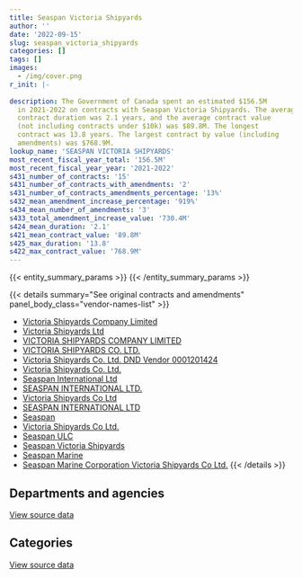 ```yaml
---
title: Seaspan Victoria Shipyards
author: ''
date: '2022-09-15'
slug: seaspan_victoria_shipyards
categories: []
tags: []
images:
  - /img/cover.png
r_init: |-
  
description: The Government of Canada spent an estimated $156.5M
  in 2021-2022 on contracts with Seaspan Victoria Shipyards. The average
  contract duration was 2.1 years, and the average contract value
  (not including contracts under $10k) was $89.8M. The longest
  contract was 13.8 years. The largest contract by value (including
  amendments) was $768.9M.
lookup_name: 'SEASPAN VICTORIA SHIPYARDS'
most_recent_fiscal_year_total: '156.5M'
most_recent_fiscal_year_year: '2021-2022'
s431_number_of_contracts: '15'
s431_number_of_contracts_with_amendments: '2'
s431_number_of_contracts_amendments_percentage: '13%'
s432_mean_amendment_increase_percentage: '919%'
s434_mean_number_of_amendments: '3'
s433_total_amendment_increase_value: '730.4M'
s424_mean_duration: '2.1'
s421_mean_contract_value: '89.8M'
s425_max_duration: '13.8'
s422_max_contract_value: '768.9M'
---
```


<script src="/rmarkdown-libs/htmlwidgets/htmlwidgets.js"></script>
<link href="/rmarkdown-libs/datatables-css/datatables-crosstalk.css" rel="stylesheet" />
<script src="/rmarkdown-libs/datatables-binding/datatables.js"></script>
<script src="/rmarkdown-libs/jquery/jquery-3.6.0.min.js"></script>
<link href="/rmarkdown-libs/dt-core-bootstrap/css/dataTables.bootstrap.min.css" rel="stylesheet" />
<link href="/rmarkdown-libs/dt-core-bootstrap/css/dataTables.bootstrap.extra.css" rel="stylesheet" />
<script src="/rmarkdown-libs/dt-core-bootstrap/js/jquery.dataTables.min.js"></script>
<script src="/rmarkdown-libs/dt-core-bootstrap/js/dataTables.bootstrap.min.js"></script>
<link href="/rmarkdown-libs/crosstalk/css/crosstalk.min.css" rel="stylesheet" />
<script src="/rmarkdown-libs/crosstalk/js/crosstalk.min.js"></script>
<script src="/rmarkdown-libs/htmlwidgets/htmlwidgets.js"></script>
<link href="/rmarkdown-libs/datatables-css/datatables-crosstalk.css" rel="stylesheet" />
<script src="/rmarkdown-libs/datatables-binding/datatables.js"></script>
<script src="/rmarkdown-libs/jquery/jquery-3.6.0.min.js"></script>
<link href="/rmarkdown-libs/dt-core-bootstrap/css/dataTables.bootstrap.min.css" rel="stylesheet" />
<link href="/rmarkdown-libs/dt-core-bootstrap/css/dataTables.bootstrap.extra.css" rel="stylesheet" />
<script src="/rmarkdown-libs/dt-core-bootstrap/js/jquery.dataTables.min.js"></script>
<script src="/rmarkdown-libs/dt-core-bootstrap/js/dataTables.bootstrap.min.js"></script>
<link href="/rmarkdown-libs/crosstalk/css/crosstalk.min.css" rel="stylesheet" />
<script src="/rmarkdown-libs/crosstalk/js/crosstalk.min.js"></script>

{{< entity_summary_params >}}
{{< /entity_summary_params >}}

{{< details summary="See original contracts and amendments" panel_body_class="vendor-names-list" >}}
- [Victoria Shipyards Company Limited](https://search.open.canada.ca/en/ct/?sort=contract_value_f%20desc&page=1&search_text=%22Victoria%20Shipyards%20Company%20Limited%22)
- [Victoria Shipyards Ltd](https://search.open.canada.ca/en/ct/?sort=contract_value_f%20desc&page=1&search_text=%22Victoria%20Shipyards%20Ltd%22)
- [VICTORIA SHIPYARDS COMPANY LIMITED](https://search.open.canada.ca/en/ct/?sort=contract_value_f%20desc&page=1&search_text=%22VICTORIA%20SHIPYARDS%20COMPANY%20LIMITED%22)
- [VICTORIA SHIPYARDS CO. LTD.](https://search.open.canada.ca/en/ct/?sort=contract_value_f%20desc&page=1&search_text=%22VICTORIA%20SHIPYARDS%20CO.%20LTD.%22)
- [Victoria Shipyards Co. Ltd. DND Vendor 0001201424](https://search.open.canada.ca/en/ct/?sort=contract_value_f%20desc&page=1&search_text=%22Victoria%20Shipyards%20Co.%20Ltd.%20DND%20Vendor%200001201424%22)
- [Victoria Shipyards Co. Ltd.](https://search.open.canada.ca/en/ct/?sort=contract_value_f%20desc&page=1&search_text=%22Victoria%20Shipyards%20Co.%20Ltd.%22)
- [Seaspan International Ltd](https://search.open.canada.ca/en/ct/?sort=contract_value_f%20desc&page=1&search_text=%22Seaspan%20International%20Ltd%22)
- [SEASPAN INTERNATIONAL LTD.](https://search.open.canada.ca/en/ct/?sort=contract_value_f%20desc&page=1&search_text=%22SEASPAN%20INTERNATIONAL%20LTD.%22)
- [Victoria Shipyards Co Ltd](https://search.open.canada.ca/en/ct/?sort=contract_value_f%20desc&page=1&search_text=%22Victoria%20Shipyards%20Co%20Ltd%22)
- [SEASPAN INTERNATIONAL LTD](https://search.open.canada.ca/en/ct/?sort=contract_value_f%20desc&page=1&search_text=%22SEASPAN%20INTERNATIONAL%20LTD%22)
- [Seaspan](https://search.open.canada.ca/en/ct/?sort=contract_value_f%20desc&page=1&search_text=%22Seaspan%22)
- [Victoria Shipyards Co Ltd.](https://search.open.canada.ca/en/ct/?sort=contract_value_f%20desc&page=1&search_text=%22Victoria%20Shipyards%20Co%20Ltd.%22)
- [Seaspan ULC](https://search.open.canada.ca/en/ct/?sort=contract_value_f%20desc&page=1&search_text=%22Seaspan%20ULC%22)
- [Seaspan Victoria Shipyards](https://search.open.canada.ca/en/ct/?sort=contract_value_f%20desc&page=1&search_text=%22Seaspan%20Victoria%20Shipyards%22)
- [Seaspan Marine](https://search.open.canada.ca/en/ct/?sort=contract_value_f%20desc&page=1&search_text=%22Seaspan%20Marine%22)
- [Seaspan Marine Corporation Victoria Shipyards Co Ltd.](https://search.open.canada.ca/en/ct/?sort=contract_value_f%20desc&page=1&search_text=%22Seaspan%20Marine%20Corporation%20Victoria%20Shipyards%20Co%20Ltd.%22)
{{< /details >}}

## Departments and agencies

<div id="htmlwidget-1" style="width:100%;height:auto;" class="datatables html-widget"></div>
<script type="application/json" data-for="htmlwidget-1">{"x":{"style":"bootstrap","filter":"none","vertical":false,"data":[["<a href=\"/departments/dfo-mpo/\">Fisheries and Oceans Canada<\/a>","<a href=\"/departments/dnd-mdn/\">National Defence<\/a>","<a href=\"/departments/pwgsc-tpsgc/\">Public Services and Procurement Canada<\/a>"],[null,55729913.28,20816.25],[null,135900471.99,38381.7],[null,167586942.83,null],[2466403.66,153996182.08,34332.9]],"container":"<table class=\"table table-striped table-hover row-border order-column display\">\n  <thead>\n    <tr>\n      <th>Department<\/th>\n      <th>2018-2019<\/th>\n      <th>2019-2020<\/th>\n      <th>2020-2021<\/th>\n      <th>2021-2022<\/th>\n    <\/tr>\n  <\/thead>\n<\/table>","options":{"order":[[4,"desc"]],"pageLength":10,"autoWidth":true,"columnDefs":[{"targets":1,"render":"function(data, type, row, meta) {\n    return type !== 'display' ? data : DTWidget.formatCurrency(data, \"$\", 2, 3, \",\", \".\", true, null);\n  }"},{"targets":2,"render":"function(data, type, row, meta) {\n    return type !== 'display' ? data : DTWidget.formatCurrency(data, \"$\", 2, 3, \",\", \".\", true, null);\n  }"},{"targets":3,"render":"function(data, type, row, meta) {\n    return type !== 'display' ? data : DTWidget.formatCurrency(data, \"$\", 2, 3, \",\", \".\", true, null);\n  }"},{"targets":4,"render":"function(data, type, row, meta) {\n    return type !== 'display' ? data : DTWidget.formatCurrency(data, \"$\", 2, 3, \",\", \".\", true, null);\n  }"},{"width":"16%","targets":[1,2,3,4]},{"className":"dt-right","targets":[1,2,3,4]}],"orderClasses":false}},"evals":["options.columnDefs.0.render","options.columnDefs.1.render","options.columnDefs.2.render","options.columnDefs.3.render"],"jsHooks":[]}</script>
<p class="text-right">
<a href="https://github.com/GoC-Spending/contracts-data/tree/main/data/out/vendors/seaspan_victoria_shipyards/summary_by_fiscal_year_by_department.csv" class="source-data-link btn btn-link">View source data</a>
</p>

## Categories

<div id="htmlwidget-2" style="width:100%;height:auto;" class="datatables html-widget"></div>
<script type="application/json" data-for="htmlwidget-2">{"x":{"style":"bootstrap","filter":"none","vertical":false,"data":[["<a href=\"/categories/facilities_and_construction/\">Facilities and construction<\/a>","<a href=\"/categories/defence/\">Defence<\/a>","<a href=\"/categories/professional_services/\">Professional services<\/a>","<a href=\"/categories/information_technology/\">Information technology<\/a>","<a href=\"/categories/transportation_and_logistics/\">Transportation and logistics<\/a>","<a href=\"/categories/industrial_products_and_services/\">Industrial products and services<\/a>"],[20816.25,55709548.2,20365.08,null,null,null],[24941.7,135900471.99,null,13440,null,null],[null,167586942.83,null,null,null,null],[34332.9,153850341.91,null,null,2466403.66,145840.17]],"container":"<table class=\"table table-striped table-hover row-border order-column display\">\n  <thead>\n    <tr>\n      <th>Category<\/th>\n      <th>2018-2019<\/th>\n      <th>2019-2020<\/th>\n      <th>2020-2021<\/th>\n      <th>2021-2022<\/th>\n    <\/tr>\n  <\/thead>\n<\/table>","options":{"order":[[4,"desc"]],"dom":"t","pageLength":30,"autoWidth":true,"columnDefs":[{"targets":1,"render":"function(data, type, row, meta) {\n    return type !== 'display' ? data : DTWidget.formatCurrency(data, \"$\", 2, 3, \",\", \".\", true, null);\n  }"},{"targets":2,"render":"function(data, type, row, meta) {\n    return type !== 'display' ? data : DTWidget.formatCurrency(data, \"$\", 2, 3, \",\", \".\", true, null);\n  }"},{"targets":3,"render":"function(data, type, row, meta) {\n    return type !== 'display' ? data : DTWidget.formatCurrency(data, \"$\", 2, 3, \",\", \".\", true, null);\n  }"},{"targets":4,"render":"function(data, type, row, meta) {\n    return type !== 'display' ? data : DTWidget.formatCurrency(data, \"$\", 2, 3, \",\", \".\", true, null);\n  }"},{"width":"16%","targets":[1,2,3,4]},{"className":"dt-right","targets":[1,2,3,4]}],"orderClasses":false,"lengthMenu":[10,25,30,50,100]}},"evals":["options.columnDefs.0.render","options.columnDefs.1.render","options.columnDefs.2.render","options.columnDefs.3.render"],"jsHooks":[]}</script>
<p class="text-right">
<a href="https://github.com/GoC-Spending/contracts-data/tree/main/data/out/vendors/seaspan_victoria_shipyards/summary_by_fiscal_year_by_category.csv" class="source-data-link btn btn-link">View source data</a>
</p>
